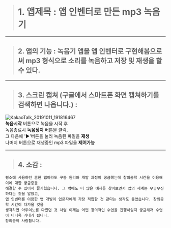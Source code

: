 > # 1. 앱제목 : 앱 인벤터로 만든 **mp3 녹음기**  

* * *
> ## 2. 앱의 기능 : 녹음기 앱을 앱 인벤터로 구현해봄으로써 mp3 형식으로 소리를 녹음하고 저장 및 재생을 할 수 있다.  
* * *
> ## 3. 스크린 캡쳐 (구글에서 스마트폰 화면 캡쳐하기를 검색하면 나옵니다.) :  
![KakaoTalk_20191011_191816467](https://user-images.githubusercontent.com/50895677/66644591-462cd380-ec5c-11e9-8e39-909228499d34.jpg)  
**녹음시작** 버튼으로 녹음을 시작 후  
녹음종료시 **녹음정지** 버튼을 클릭,  
그 다음에 '▶'버튼을 눌러 녹음된 파일을 **재생**  
나머지 버튼으로 재생중인 mp3 파일을 **제어가능**   
  
* * *
> ## 4. 소감 :  
```
평소에 사용하던 흔한 앱이라도 구동 원리와 개발 과정이 궁금했는데 창의공학 시간을 이용해 이에 대한 궁금증을  
해결할 수 있어서 즐거웠습니다. 그 밖에도 더 많은 예제를 찾아보면서 앱의 세계는 무궁무진하다는 것을 알았고,  
앱 인벤터를 이용한 앱 개발이 입문자에게 가장 적합할 것 같다는 생각도 들었습니다. 창의공학 시간이 다가올 것을 
생각하면 아두이노를 다뤘던 것 처럼 이제는 어떤 창의적인 수업을 진행하실지 궁금해져 수업이 더더욱 기대가 됩니다.  
창의공학 사랑합니다.
```
